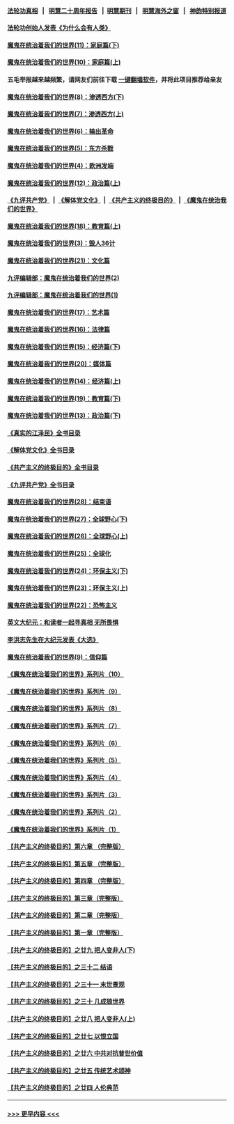 #### [法轮功真相](https://github.com/gfw-breaker/truth/blob/master/README.md?t=0) &nbsp;&nbsp;|&nbsp;&nbsp; [明慧二十周年报告](https://github.com/gfw-breaker/mh-reports/blob/master/README.md?t=0) &nbsp;&nbsp;|&nbsp;&nbsp;[明慧期刊](https://github.com/gfw-breaker/mh-qikan) &nbsp;&nbsp;|&nbsp;&nbsp; [明慧海外之窗](https://github.com/gfw-breaker/mh-news/blob/master/README.md?t=0) &nbsp;&nbsp;|&nbsp;&nbsp; [神韵特别报道](https://github.com/gfw-breaker/mh-news/blob/master/shenyun.md?t=0)
#### [法轮功创始人发表《为什么会有人类》](../pages/nsc422/n13912117.md?t=04150043) 
#### [魔鬼在统治着我们的世界(11)：家庭篇(下)](../pages/nsc422/n10440961.md?t=04150043) 
#### [魔鬼在统治着我们的世界(10)：家庭篇(上)](../pages/nsc422/n10435448.md?t=04150043) 
#### 五毛举报越来越频繁，请网友们前往下载 [一键翻墙软件](https://github.com/gfw-breaker/ssr-accounts)，并将此项目推荐给亲友
#### [魔鬼在统治着我们的世界(8)：渗透西方(下)](../pages/nsc422/n10429603.md?t=04150043) 
#### [魔鬼在统治着我们的世界(7)：渗透西方(上)](../pages/nsc422/n10426013.md?t=04150043) 
#### [魔鬼在统治着我们的世界(6)：输出革命](../pages/nsc422/n10421536.md?t=04150043) 
#### [魔鬼在统治着我们的世界(5)：东方杀戮](../pages/nsc422/n10417707.md?t=04150043) 
#### [魔鬼在统治着我们的世界(4)：欧洲发端](../pages/nsc422/n10414890.md?t=04150043) 
#### [魔鬼在统治着我们的世界(12)：政治篇(上)](../pages/nsc422/n10444576.md?t=04150043) 
#### [《九评共产党》](https://github.com/begood0513/9ping.md/blob/master/README.md) &nbsp;|&nbsp; [《解体党文化》](../../../../jtdwh.md/blob/master/README.md)  &nbsp;|&nbsp; [《共产主义的终极目的》](../../../../gczydzjmd.md/blob/master/README.md) &nbsp;|&nbsp; [《魔鬼在统治我们的世界》](../../../../mgztzwmdsj.md/blob/master/README.md) 
#### [魔鬼在统治着我们的世界(18)：教育篇(上)](../pages/nsc422/n10526970.md?t=04150043) 
#### [魔鬼在统治着我们的世界(3)：毁人36计](../pages/nsc422/n10411583.md?t=04150043) 
#### [魔鬼在统治着我们的世界(21)：文化篇](../pages/nsc422/n10597706.md?t=04150043) 
#### [九评编辑部：魔鬼在统治着我们的世界(2)](../pages/nsc422/n10410036.md?t=04150043) 
#### [九评编辑部：魔鬼在统治着我们的世界(1)](../pages/nsc422/n10406825.md?t=04150043) 
#### [魔鬼在统治着我们的世界(17)：艺术篇](../pages/nsc422/n10499093.md?t=04150043) 
#### [魔鬼在统治着我们的世界(16)：法律篇](../pages/nsc422/n10485969.md?t=04150043) 
#### [魔鬼在统治着我们的世界(15)：经济篇(下)](../pages/nsc422/n10469975.md?t=04150043) 
#### [魔鬼在统治着我们的世界(20)：媒体篇](../pages/nsc422/n10586579.md?t=04150043) 
#### [魔鬼在统治着我们的世界(14)：经济篇(上)](../pages/nsc422/n10457370.md?t=04150043) 
#### [魔鬼在统治着我们的世界(19)：教育篇(下)](../pages/nsc422/n10564808.md?t=04150043) 
#### [魔鬼在统治着我们的世界(13)：政治篇(下)](../pages/nsc422/n10448270.md?t=04150043) 
#### [《真实的江泽民》全书目录](../pages/nsc422/n13721399.md?t=04150043) 
#### [《解体党文化》全书目录](../pages/nsc422/n13721157.md?t=04150043) 
#### [《共产主义的终极目的》全书目录](../pages/nsc422/n13721048.md?t=04150043) 
#### [《九评共产党》全书目录](../pages/nsc422/n13708085.md?t=04150043) 
#### [魔鬼在统治着我们的世界(28)：结束语](../pages/nsc422/n10936246.md?t=04150043) 
#### [魔鬼在统治着我们的世界(27)：全球野心(下)](../pages/nsc422/n10928319.md?t=04150043) 
#### [魔鬼在统治着我们的世界(26)：全球野心(上)](../pages/nsc422/n10900318.md?t=04150043) 
#### [魔鬼在统治着我们的世界(25)：全球化](../pages/nsc422/n10788205.md?t=04150043) 
#### [魔鬼在统治着我们的世界(24)：环保主义(下)](../pages/nsc422/n10695307.md?t=04150043) 
#### [魔鬼在统治着我们的世界(23)：环保主义(上)](../pages/nsc422/n10688613.md?t=04150043) 
#### [魔鬼在统治着我们的世界(22)：恐怖主义](../pages/nsc422/n10614727.md?t=04150043) 
#### [英文大纪元：和读者一起寻真相 无所畏惧](../pages/nsc422/n12542027.md?t=04150043) 
#### [李洪志先生在大纪元发表《大选》](../pages/nsc422/n12534746.md?t=04150043) 
#### [魔鬼在统治着我们的世界(9)：信仰篇](../pages/nsc422/n10432159.md?t=04150043) 
#### [《魔鬼在统治着我们的世界》系列片（10）](../pages/nsc422/n12292670.md?t=04150043) 
#### [《魔鬼在统治着我们的世界》系列片（9）](../pages/nsc422/n12290859.md?t=04150043) 
#### [《魔鬼在统治着我们的世界》系列片（8）](../pages/nsc422/n12287445.md?t=04150043) 
#### [《魔鬼在统治着我们的世界》系列片（7）](../pages/nsc422/n12283425.md?t=04150043) 
#### [《魔鬼在统治着我们的世界》系列片（6）](../pages/nsc422/n12282314.md?t=04150043) 
#### [《魔鬼在统治着我们的世界》系列片（5）](../pages/nsc422/n12281419.md?t=04150043) 
#### [《魔鬼在统治着我们的世界》系列片（4）](../pages/nsc422/n12274024.md?t=04150043) 
#### [《魔鬼在统治着我们的世界》系列片（3）](../pages/nsc422/n12271322.md?t=04150043) 
#### [《魔鬼在统治着我们的世界》系列片（2）](../pages/nsc422/n12269049.md?t=04150043) 
#### [《魔鬼在统治着我们的世界》系列片（1）](../pages/nsc422/n12267575.md?t=04150043) 
#### [【共产主义的终极目的】第六章 （完整版）](../pages/nsc422/n11428913.md?t=04150043) 
#### [【共产主义的终极目的】第五章 （完整版）](../pages/nsc422/n11428912.md?t=04150043) 
#### [【共产主义的终极目的】第四章 （完整版）](../pages/nsc422/n11428907.md?t=04150043) 
#### [【共产主义的终极目的】第三章（完整版）](../pages/nsc422/n11428848.md?t=04150043) 
#### [【共产主义的终极目的】第二章（完整版）](../pages/nsc422/n11428831.md?t=04150043) 
#### [【共产主义的终极目的】第一章（完整版）](../pages/nsc422/n11417651.md?t=04150043) 
#### [【共产主义的终极目的】之廿九 把人变非人(下)](../pages/nsc422/n11344140.md?t=04150043) 
#### [【共产主义的终极目的】之三十二 结语](../pages/nsc422/n11360535.md?t=04150043) 
#### [【共产主义的终极目的】之三十一 末世景观](../pages/nsc422/n11351129.md?t=04150043) 
#### [【共产主义的终极目的】之三十 几成狼世界](../pages/nsc422/n11348280.md?t=04150043) 
#### [【共产主义的终极目的】之廿八 把人变非人(上)](../pages/nsc422/n11340492.md?t=04150043) 
#### [【共产主义的终极目的】之廿七 以恨立国](../pages/nsc422/n11336944.md?t=04150043) 
#### [【共产主义的终极目的】之廿六 中共对抗普世价值](../pages/nsc422/n11324785.md?t=04150043) 
#### [【共产主义的终极目的】之廿五 传统艺术颂神](../pages/nsc422/n11296396.md?t=04150043) 
#### [【共产主义的终极目的】之廿四 人伦典范](../pages/nsc422/n11296397.md?t=04150043) 

----
#### [ >>> 更早内容 <<< ](../indexes/nsc422-earlier.md)
